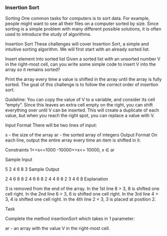### Insertion Sort

Sorting
One common tasks for computers is to sort data. For example, people might want to see all their files on a computer sorted by size. Since sorting is a simple problem with many different possible solutions, it is often used to introduce the study of algorithms.

Insertion Sort
These challenges will cover Insertion Sort, a simple and intuitive sorting algorithm. We will first start with an already sorted list.

Insert element into sorted list
Given a sorted list with an unsorted number V in the right-most cell, can you write some simple code to insert V into the array so it remains sorted?

Print the array every time a value is shifted in the array until the array is fully sorted. The goal of this challenge is to follow the correct order of insertion sort.

Guideline: You can copy the value of V to a variable, and consider its cell “empty”. Since this leaves an extra cell empty on the right, you can shift everything over until V can be inserted. This will create a duplicate of each value, but when you reach the right spot, you can replace a value with V.

Input Format
There will be two lines of input:

s - the size of the array
ar - the sorted array of integers
Output Format
On each line, output the entire array every time an item is shifted in it.

Constraints
1<=s<=1000 
-10000<=x<= 10000, x ∈ ar

Sample Input

5
2 4 6 8 3
Sample Output

2 4 6 8 8 
2 4 6 6 8 
2 4 4 6 8 
2 3 4 6 8 
Explanation

3 is removed from the end of the array.
In the 1st line 8 > 3, 8 is shifted one cell right. 
In the 2nd line 6 > 3, 6 is shifted one cell right. 
In the 3rd line 4 > 3, 4 is shifted one cell right. 
In the 4th line 2 < 3, 3 is placed at position 2.

Task

Complete the method insertionSort which takes in 1 parameter:

ar - an array with the value V in the right-most cell.